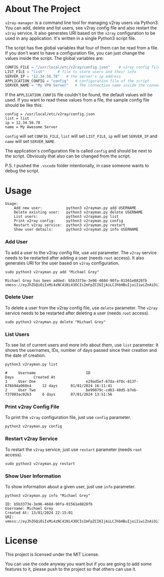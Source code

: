 # About The Project

`v2ray-manager` is a command line tool for managing v2ray users via Python3. You can add, delete and list users, see v2ray config file and also restart the `v2ray` service. It also generates URI based on the `v2ray` configuration to be used in any application. It's written in a single Python3 script file.

The script has five global variables that four of them can be read from a file. If you don't want to have a configuration file, you can just change the values inside the script. The global variables are:

```python
CONFIG_FILE = "/usr/local/etc/v2ray/config.json"	# v2ray config file
LIST_FILE = "list"		# file to store users and their info
SERVER_IP = "12.34.56.78"	# the server's ip address
APPLICATION_CONFIG = "config"	# configuration file of the script
SERVER_NAME = "My VPN Server"	# The connection name inside the connection URI
```

If the `APPLICATION_CONFIG` file couldn't be found, the default values will be used. If you want to read these values from a file, the sample config file should be like this:

```
config = /usr/local/etc/v2ray/config.json
list = list
ip = 12.34.56.78
name = My Awesome Server
```

`config` will set `CONFIG_FILE`, `list` will set `LIST_FILE`, `ip` will set `SERVER_IP` and `name` will set `SERVER_NAME`.

The application's configuration file is called `config` and should be next to the script. Obviously that also can be changed from the script.

P.S. I pushed the `.vscode` folder intentionally, in case someone wants to debug the script.

# Usage

```
Usage:
	Add new user:           python3 v2rayman.py add USERNAME
	Delete existing user:	python3 v2rayman.py delete USERNAME
	List users:             python3 v2rayman.py list
	Print v2ray config:     python3 v2rayman.py config
	Restart v2ray service:  python3 v2rayman.py restart
	Show user details:      python3 v2rayman.py info USERNAME
```

### Add User

To add a user to the v2ray config file, use `add` parameter. The `v2ray` service needs to be restarted after adding a user (needs `root` access). It also generates URI for the user based on `v2ray` configuration.

`sudo python3 v2rayman.py add "Michael Grey"`

```
Michael Grey has been added: b5b3373e-3e96-468d-90fa-01561e8828fb
vmess://eyJhZGQiOiIxMi4zNC41Ni43OCIsImFpZCI6IjAiLCJhbHBuIjoiIiwiZnAiOiIiLCJob3N0IjoiIiwiaWQiOiJiNWIzMzczZS0zZTk2LTQ2OGQtOTBmYS0wMTU2MWU4ODI4ZmIiLCJuZXQiOiJ0Y3AiLCJwYXRoIjoiIiwicG9ydCI6IjIyMCIsInBzIjoiTXkgQXdlc29tZSBTZXJ2ZXIgKFVzZXIgRm91cikiLCJzY3kiOiJjaGFjaGEyMC1wb2x5MTMwNSIsInNuaSI6IiIsInRscyI6IiIsInR5cGUiOiJub25lIiwidiI6IjIifQ==
```

### Delete User

To delete a user from the v2ray config file, use `delete` parameter. The `v2ray` service needs to be restarted after deleting a user (needs `root` access).

`sudo python3 v2rayman.py delete "Michael Grey"`

### List Users

To see list of current users and more info about them, use `list` parameter. It shows the usernames, IDs, number of days passed since their creation and the date of creation.

`python3 v2rayman.py list`

```
#     Username                       ID                                       Days         Created At
1     User One                       e29ad5ef-67da-4f8c-813f-676b94a960e4     12 days      01/01/2024 16:11:41
2     User Two                       be99079c-cd63-40d5-b7eb-f37003ac02b3     6 days       07/01/2024 13:51:56
```

### Print v2ray Config File

To print the `v2ray` configuration file, just use `config` parameter.

`python3 v2rayman.py config`

### Restart v2ray Service

To restart the `v2ray` service, just use `restart` parameter (needs `root` access).

`sudo python3 v2rayman.py restart`

### Show User Information

To show information about a given user, just use `info` parameter.

`python3 v2rayman.py info "Michael Grey"`

```
ID: b5b3373e-3e96-468d-90fa-01561e8828fb
Username: Michael Grey
Created At: 13/01/2024 22:15:01
URI: vmess://eyJhZGQiOiIxMi4zNC41Ni43OCIsImFpZCI6IjAiLCJhbHBuIjoiIiwiZnAiOiIiLCJob3N0IjoiIiwiaWQiOiJiNWIzMzczZS0zZTk2LTQ2OGQtOTBmYS0wMTU2MWU4ODI4ZmIiLCJuZXQiOiJ0Y3AiLCJwYXRoIjoiIiwicG9ydCI6IjIyMCIsInBzIjoiTXkgQXdlc29tZSBTZXJ2ZXIgKFVzZXIgRm91cikiLCJzY3kiOiJjaGFjaGEyMC1wb2x5MTMwNSIsInNuaSI6IiIsInRscyI6IiIsInR5cGUiOiJub25lIiwidiI6IjIifQ==
```

# License

This project is licensed under the MIT License.

You can use the code anyway you want but if you are going to add some features to it, please push to the project so that others can use it.
